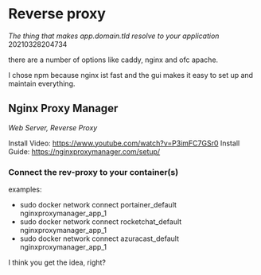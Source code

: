 # Reverse proxy
*The thing that makes app.domain.tld resolve to your application* 20210328204734

there are a number of options like caddy, nginx and ofc apache.

I chose npm because nginx ist fast and the gui makes it easy to set up and maintain everything.


## Nginx Proxy Manager
*Web Server, Reverse Proxy*

Install Video: https://www.youtube.com/watch?v=P3imFC7GSr0
Install Guide: https://nginxproxymanager.com/setup/

### Connect the rev-proxy to your container(s)
examples:

- sudo docker network connect portainer_default nginxproxymanager_app_1
- sudo docker network connect rocketchat_default nginxproxymanager_app_1
- sudo docker network connect azuracast_default nginxproxymanager_app_1

I think you get the idea, right?